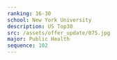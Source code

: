 ```yaml
---
ranking: 16-30
school: New York University
description: US Top30
src: /assets/offer_update/075.jpg
major: Public Health
sequence: 102
---
```

